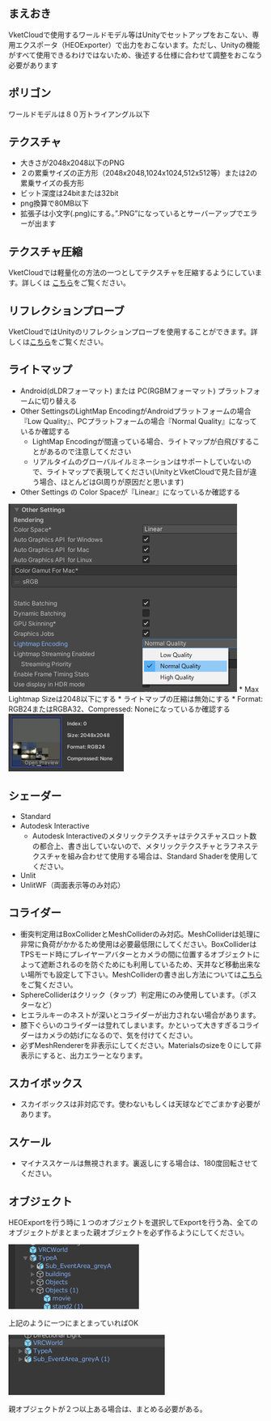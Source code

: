 ## まえおき
VketCloudで使用するワールドモデル等はUnityでセットアップをおこない、専用エクスポータ（HEOExporter）で出力をおこないます。ただし、Unityの機能がすべて使用できるわけではないため、後述する仕様に合わせて調整をおこなう必要があります

## ポリゴン
ワールドモデルは８０万トライアングル以下

## テクスチャ
* 大きさが2048x2048以下のPNG
* ２の累乗サイズの正方形（2048x2048,1024x1024,512x512等）または2の累乗サイズの長方形
* ビット深度は24bitまたは32bit
* png換算で80MB以下
* 拡張子は小文字(.png)にする。”.PNG”になっているとサーバーアップでエラーが出ます

## テクスチャ圧縮
VketCloudでは軽量化の方法の一つとしてテクスチャを圧縮するようにしています。詳しくは [こちら](he_TextureCompression.md)をご覧ください。

## リフレクションプローブ
VketCloudではUnityのリフレクションプローブを使用することができます。詳しくは[こちら](he_ReflectionProbe.md)をご覧ください。

## ライトマップ
* Android(dLDRフォーマット) または PC(RGBMフォーマット)  プラットフォームに切り替える
* Other SettingsのLightMap EncodingがAndroidプラットフォームの場合『Low Quality』、PCプラットフォームの場合『Normal Quality』になっているか確認する
    * LightMap  Encodingが間違っている場合、ライトマップが白飛びすることがあるので注意してください
    * リアルタイムのグローバルイルミネーションはサポートしていないので、ライトマップで表現してください(UnityとVketCloudで見た目が違う場合、ほとんどはGI周りが原因だと思います)
* Other Settings の Color Spaceが『Linear』になっているか確認する
<img src="he_image/スクリーンショット 2022-05-27 193242.png">
* Max Lightmap Sizeは2048以下にする
* ライトマップの圧縮は無効にする
* Format: RGB24またはRGBA32、Compressed: Noneになっているか確認する
<img src="he_image/スクリーンショット 2021-06-16 105720.png">

## シェーダー
* Standard 
* Autodesk Interactive　
    * Autodesk Interactiveのメタリックテクスチャはテクスチャスロット数の都合上、書き出していないので、メタリックテクスチャとラフネステクスチャを組み合わせて使用する場合は、Standard Shaderを使用してください。
* Unlit
* UnlitWF（両面表示等のみ対応）

## コライダー
* 衝突判定用はBoxColliderとMeshColliderのみ対応。MeshColliderは処理に非常に負荷がかかるため使用は必要最低限にしてください。BoxColliderはTPSモード時にプレイヤーアバターとカメラの間に位置するオブジェクトによって遮断されるのを防ぐためにも利用しているため、天井など移動出来ない場所でも設定して下さい。MeshColliderの書き出し方法については[こちら](he_MeshCollider.md)をご覧ください。
* SphereColliderはクリック（タップ）判定用にのみ使用しています。（ポスターなど）
* ヒエラルキーのネストが深いとコライダーが出力されない場合があります。
* 膝下ぐらいのコライダーは登れてしまいます。かといって大きすぎるコライダーはカメラの妨げになるので、気を付けてください。
* 必ずMeshRendererを非表示にしてください。Materialsのsizeを０にして非表示にすると、出力エラーとなります。

## スカイボックス
* スカイボックスは非対応です。使わないもしくは天球などでごまかす必要があります。

## スケール
* マイナススケールは無視されます。裏返しにする場合は、180度回転させてください。

## オブジェクト
HEOExportを行う時に１つのオブジェクトを選択してExportを行う為、全てのオブジェクトがまとまった親オブジェクトを必ず作るようにしてください。

<div> 
    <div>
        <img src="he_image/image-20211220-133702.png">
        <p>上記のように一つにまとまっていればOK</p>
    </div>
    <div>
        <img src="he_image/image-20211220-133737.png">
        <p>親オブジェクトが２つ以上ある場合は、まとめる必要がある。</p>
    </div>
</div>